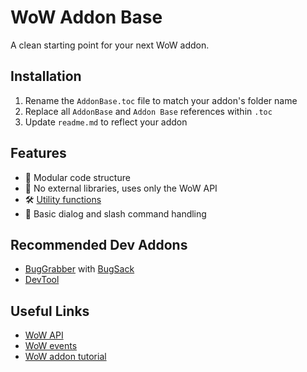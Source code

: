 # WoW Addon Base

A clean starting point for your next WoW addon.

## Installation

1. Rename the `AddonBase.toc` file to match your addon's folder name
1. Replace all `AddonBase` and `Addon Base` references within `.toc`
1. Update `readme.md` to reflect your addon

## Features

- 🧩 Modular code structure
- 🧼 No external libraries, uses only the WoW API
- 🛠️ [Utility functions](/Utils.lua)
- 💬 Basic dialog and slash command handling

## Recommended Dev Addons

- [BugGrabber](https://www.curseforge.com/wow/addons/bug-grabber) with [BugSack](https://www.curseforge.com/wow/addons/bugsack)
- [DevTool](https://github.com/brittyazel/DevTool)

## Useful Links

- [WoW API](https://wow.gamepedia.com/API)
- [WoW events](https://wow.gamepedia.com/Events)
- [WoW addon tutorial](https://wowpedia.fandom.com/wiki/Create_a_WoW_AddOn_in_15_Minutes)
